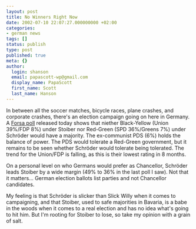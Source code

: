 ```yaml
---
layout: post
title: No Winners Right Now
date: 2002-07-10 22:07:27.000000000 +02:00
categories:
- german news
tags: []
status: publish
type: post
published: true
meta: {}
author:
  login: shanson
  email: papascott-wp@gmail.com
  display_name: PapaScott
  first_name: Scott
  last_name: Hanson
---
```

<p>In between all the soccer matches, bicycle races, plane crashes, and corporate crashes, there's an election campaign going on here in Germany. A <a href="http://www.faz.net/IN/INtemplates/faznet/default.asp?tpl=event/content.asp&amp;doc={8D7210F2-C0EB-48EE-9FDF-3CECAA80B276}&amp;rub={B14F8BC8-7A2B-47C8-ABC9-226E5D69CB15}">Forsa poll</a> released today shows that niether Black-Yellow (Union 39%/FDP 8%) under Stoiber nor Red-Green (SPD 36%/Greens 7%) under Schröder would have a majority.  The ex-communist PDS (6%) holds the balance of power. The PDS would tolerate a Red-Green government, but it remains to be seen whether Schröder would tolerate being tolerated. The trend for the Union/FDP is falling, as this is their lowest rating in 8 months. </p>
<p>On a personal level on who Germans would prefer as Chancellor, Schröder leads Stoiber by a wide margin (49% to 36% in the last poll I saw). Not that it matters... German election ballots list parties and not Chancellor candidates.</p>
<p>My feeling is that Schröder is slicker than Slick Willy when it comes to campaigning, and that Stoiber, used to safe majorities in Bavaria, is a babe in the woods when it comes to a real election and has no idea what's going to hit him. But I'm rooting for Stoiber to lose, so take my opinion with a grain of salt.</p>
